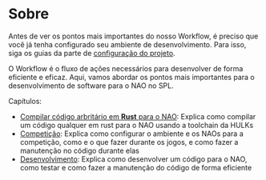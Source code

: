 # Sobre
Antes de ver os pontos mais importantes do nosso Workflow, é preciso que você já tenha configurado seu ambiente de desenvolvimento. Para isso, siga os guias da parte de [configuração do projeto](../config-projeto/README.md).

O Workflow é o fluxo de ações necessários para desenvolver de forma eficiente e eficaz. Aqui, vamos abordar os pontos mais importantes para o desenvolvimento de software para o NAO no SPL.

Capítulos:  
- [Compilar código arbritário em **Rust** para o NAO](./compilar-hello-world.md): Explica como compilar um código qualquer em rust para o NAO usando a toolchain da HULKs  
- [Competição](./competicao.md): Explica como configurar o ambiente e os NAOs para a competição, como e o que fazer durante os jogos, e como fazer a manutenção no código durante elas  
- [Desenvolvimento](./desenvolvimento.md): Explica como desenvolver um código para o NAO, como testar e como fazer a manutenção do código de forma eficiente

